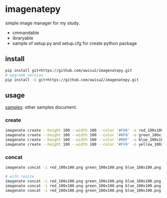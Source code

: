 # imagenatepy

simple image manager for my study.

- cmmandable
- ibraryable
- sample of setup.py and setup.cfg for create python package

## install

```bash
pip install git+https://github.com/awisu2/imagenatepy.git
# upgrade version
pip install -U git+https://github.com/awisu2/imagenatepy.git
```

## usage

[samples](docs/samples.md): other samples document.

### create

```bash
imagenate create --height 100 --width 100 --color '#F00' -o red_100x100.png
imagenate create --height 100 --width 100 --color '#0F0' -o green_100x100.png
imagenate create --height 100 --width 100 --color '#00F' -o blue_100x100.png
imagenate create --height 100 --width 100 --color '#FF0' -o yellow_100x100.png
```

### concat

```bash
imagenate concat -i red_100x100.png green_100x100.png blue_100x100.png yellow_100x100.png -o concat.png -r 2 -c 2

# with resize
imagenate concat -i red_100x100.png green_100x100.png blue_100x100.png yellow_100x100.png -o concat_resize_inner.png -r 2 -c 2  --resize_size hd
imagenate concat -i red_100x100.png green_100x100.png blue_100x100.png yellow_100x100.png -o concat_resize_outer.png -r 2 -c 2  --resize_size hd --resize_kind outer
imagenate concat -i red_100x100.png green_100x100.png blue_100x100.png yellow_100x100.png -o concat_resize_force.png -r 2 -c 2  --resize_size hd --resize_kind force
```
